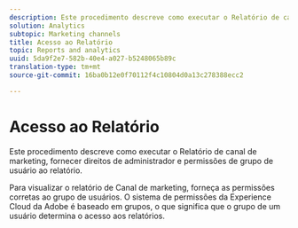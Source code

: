 ```yaml
---
description: Este procedimento descreve como executar o Relatório de canal de marketing, fornecer direitos de administrador e permissões de grupo de usuário ao relatório.
solution: Analytics
subtopic: Marketing channels
title: Acesso ao Relatório
topic: Reports and analytics
uuid: 5da9f2e7-582b-40e4-a027-b5248065b89c
translation-type: tm+mt
source-git-commit: 16ba0b12e0f70112f4c10804d0a13c278388ecc2

---
```



# Acesso ao Relatório

Este procedimento descreve como executar o Relatório de canal de marketing, fornecer direitos de administrador e permissões de grupo de usuário ao relatório.

Para visualizar o relatório de Canal de marketing, forneça as permissões corretas ao grupo de usuários. O sistema de permissões da Experience Cloud da Adobe é baseado em grupos, o que significa que o grupo de um usuário determina o acesso aos relatórios.
